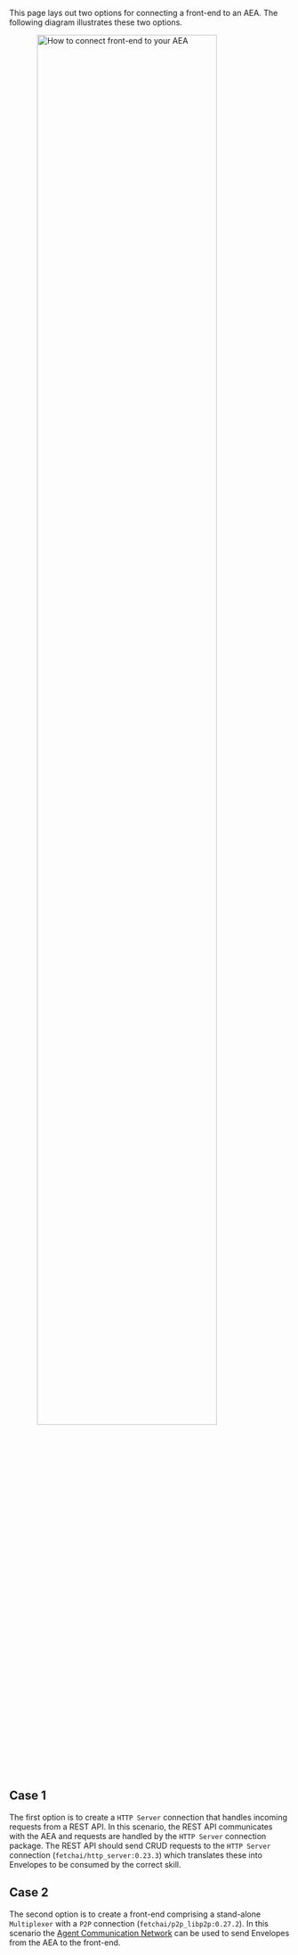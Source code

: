 This page lays out two options for connecting a front-end to an AEA. The following diagram illustrates these two options.

<img src="../assets/http-integration.jpg" alt="How to connect front-end to your AEA" class="center" style="display: block; margin-left: auto; margin-right: auto;width:80%;">

## Case 1
The first option is to create a `HTTP Server` connection that handles incoming requests from a REST API. In this scenario, the REST API communicates with the AEA and requests are handled by the `HTTP Server` connection package. The REST API should send CRUD requests to the `HTTP Server` connection (`fetchai/http_server:0.23.3`) which translates these into Envelopes to be consumed by the correct skill.

## Case 2
The second option is to create a front-end comprising a stand-alone `Multiplexer` with a `P2P` connection (`fetchai/p2p_libp2p:0.27.2`). In this scenario the <a href="../acn">Agent Communication Network</a> can be used to send Envelopes from the AEA to the front-end.